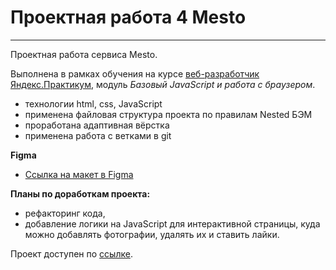 # Проектная работа 4 Mesto
---
Проектная работа сервиса Mesto.

Выполнена в рамках обучения на курсе [веб-разработчик Яндекс.Практикум](https://practicum.yandex.ru/web/?utm_source=practicum&utm_medium=email&utm_campaign=sendr-597315), модуль *Базовый JavaScript и работа с браузером*.

* технологии html, css, JavaScript
* применена файловая структура проекта по правилам Nested БЭМ 
* проработана адаптивная вёрстка
* применена работа с ветками в git

**Figma**
* [Ссылка на макет в Figma](https://www.figma.com/file/2cn9N9jSkmxD84oJik7xL7/JavaScript.-Sprint-4?node-id=0%3A1)

**Планы по доработкам проекта:**
* рефакторинг кода,
* добавление логики на JavaScript для интерактивной страницы, куда можно добавлять фотографии, удалять их и ставить лайки.

Проект доступен по [ссылке](https://ivanovanatalya.github.io/mesto/index.html).